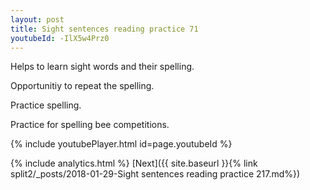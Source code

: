 ```yaml
---
layout: post
title: Sight sentences reading practice 71
youtubeId: -IlX5w4Prz0
---
```

 
 
Helps to learn sight words and their spelling.

Opportunitiy to repeat the spelling. 

Practice spelling. 
 
Practice for spelling bee competitions. 
 
{% include youtubePlayer.html id=page.youtubeId %}
 
 
{% include analytics.html %} 
[Next]({{ site.baseurl }}{% link  split2/_posts/2018-01-29-Sight sentences reading practice 217.md%})
 
